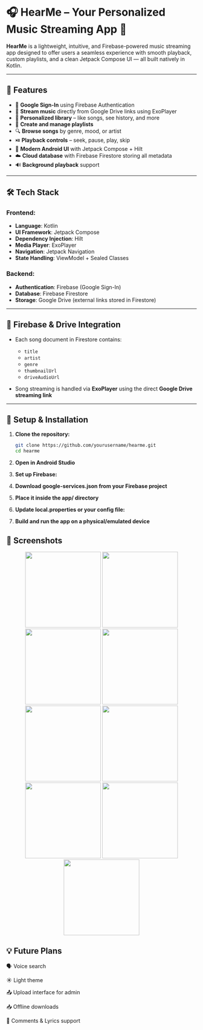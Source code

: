 # 🎧 HearMe – Your Personalized Music Streaming App 🎵

**HearMe** is a lightweight, intuitive, and Firebase-powered music streaming app designed to offer users a seamless experience with smooth playback, custom playlists, and a clean Jetpack Compose UI — all built natively in Kotlin.

---

## 🚀 Features

- 🔐 **Google Sign-In** using Firebase Authentication
- 🎵 **Stream music** directly from Google Drive links using ExoPlayer
- 🧠 **Personalized library** – like songs, see history, and more
- 📂 **Create and manage playlists**
- 🔍 **Browse songs** by genre, mood, or artist
- ⏯️ **Playback controls** – seek, pause, play, skip
- 📱 **Modern Android UI** with Jetpack Compose + Hilt
- ☁️ **Cloud database** with Firebase Firestore storing all metadata
- 🔊 **Background playback** support

---

## 🛠️ Tech Stack

### Frontend:
- **Language**: Kotlin
- **UI Framework**: Jetpack Compose
- **Dependency Injection**: Hilt
- **Media Player**: ExoPlayer
- **Navigation**: Jetpack Navigation
- **State Handling**: ViewModel + Sealed Classes

### Backend:
- **Authentication**: Firebase (Google Sign-In)
- **Database**: Firebase Firestore
- **Storage**: Google Drive (external links stored in Firestore)

---

## 🔐 Firebase & Drive Integration

- Each song document in Firestore contains:
  - `title`
  - `artist`
  - `genre`
  - `thumbnailUrl`
  - `driveAudioUrl`

- Song streaming is handled via **ExoPlayer** using the direct **Google Drive streaming link**

---

## 🧪 Setup & Installation

1. **Clone the repository:**

   ```bash
   git clone https://github.com/yourusername/hearme.git
   cd hearme
2. **Open in Android Studio**

3. **Set up Firebase:**

4. **Download google-services.json from your Firebase project**

5. **Place it inside the app/ directory**

6. **Update local.properties or your config file:**

7. **Build and run the app on a physical/emulated device**

## 📸 Screenshots
<p align="center">
   <img src="screenshots/Splashscreen.png" width="200"/>
  <img src="screenshots/GettingStarted.png" width="200"/>
   <img src="screenshots/Login.png" width="200"/>
  <img src="screenshots/ResetPassword.png" width="200"/>
  <img src="screenshots/Verificationemail.png" width="200"/>
  <img src="screenshots/HomeScreen.png" width="200"/>
  <img src="screenshots/exploreSection.png" width="200"/>
  <img src="screenshots/PlayerScreen.png" width="200"/>
  <img src="screenshots/miniPlayer.png" width="200"/>
</p>



## 💡 Future Plans
🗣️ Voice search

☀️ Light theme

📤 Upload interface for admin

📥 Offline downloads

💬 Comments & Lyrics support
